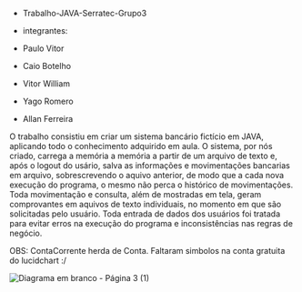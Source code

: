 * Trabalho-JAVA-Serratec-Grupo3

* integrantes:

* Paulo Vitor 
* Caio Botelho
* Vitor William
* Yago Romero
* Allan Ferreira


O trabalho consistiu em criar um sistema bancário fictício em JAVA, aplicando todo o conhecimento adquirido em aula. 
O sistema, por nós criado, carrega a memória a memória a partir de um arquivo de texto e, após o logout do usário,
salva as informações e movimentações bancarias em arquivo, sobrescrevendo o aquivo anterior, de modo que a cada nova 
execução do programa, o mesmo não perca o histórico de movimentações.
Toda movimentação e consulta, além de mostradas em tela, geram comprovantes em aquivos de texto individuais,
no momento em que são solicitadas pelo usuário.
Toda entrada de dados dos usuários foi tratada para evitar erros na execução do programa e inconsistências nas
regras de negócio.

OBS: ContaCorrente herda de Conta. Faltaram simbolos na conta gratuita do lucidchart :/
 
![Diagrama em branco - Página 3 (1)](https://user-images.githubusercontent.com/78815229/234146487-1a07bf9f-0b05-4097-b380-44f91fa79d34.png)
